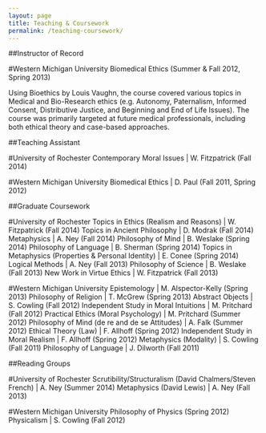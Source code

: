 ```yaml
---
layout: page
title: Teaching & Coursework
permalink: /teaching-coursework/
---
```


##Instructor of Record

#Western Michigan University
Biomedical Ethics (Summer & Fall 2012, Spring 2013)

Using Bioethics by Louis Vaughn, the course covered various topics in Medical and Bio-Research ethics (e.g. Autonomy, Paternalism, Informed Consent, Distributive Justice, and Beginning and End of Life Issues). The course was primarily targeted at future medical professionals, including both ethical theory and case-based approaches.

##Teaching Assistant

#University of Rochester
Contemporary Moral Issues | W. Fitzpatrick (Fall 2014)

#Western Michigan University
Biomedical Ethics | D. Paul (Fall 2011, Spring 2012)

##Graduate Coursework

#University of Rochester
Topics in Ethics (Realism and Reasons) | W. Fitzpatrick (Fall 2014)
Topics in Ancient Philosophy | D. Modrak (Fall 2014)
Metaphysics | A. Ney (Fall 2014)
Philosophy of Mind | B. Weslake (Spring 2014)
Philosophy of Language | B. Sherman (Spring 2014)
Topics in Metaphysics (Properties & Personal Identity) | E. Conee (Spring 2014)
Logical Methods | A. Ney (Fall 2013)
Philosophy of Science | B. Weslake (Fall 2013)
New Work in Virtue Ethics | W. Fitzpatrick (Fall 2013)

#Western Michigan University
Epistemology | M. Alspector-Kelly (Spring 2013)
Philosophy of Religion | T. McGrew (Spring 2013)
Abstract Objects | S. Cowling (Fall 2012)
Independent Study in Moral Intuitions | M. Pritchard (Fall 2012)
Practical Ethics (Moral Psychology) | M. Pritchard (Summer 2012)
Philosophy of Mind (de re and de se Attitudes) | A. Falk (Summer 2012)
Ethical Theory (Law) | F. Allhoff (Spring 2012)
Independent Study in Moral Realism | F. Allhoff (Spring 2012)
Metaphysics (Modality) | S. Cowling (Fall 2011)
Philosophy of Language | J. Dilworth (Fall 2011)

##Reading Groups

#University of Rochester
Scrutibility/Structuralism (David Chalmers/Steven French) | A. Ney (Summer 2014)
Metaphysics (David Lewis) | A. Ney (Fall 2013)

#Western Michigan University
Philosophy of Physics (Spring 2012)
Physicalism | S. Cowling (Fall 2012)